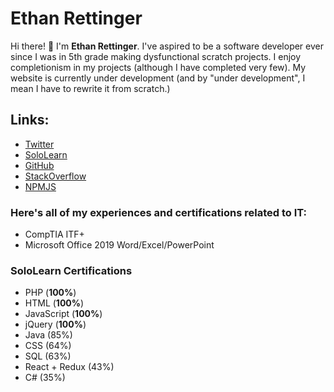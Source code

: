 # Ethan Rettinger

Hi there! 👋 I'm **Ethan Rettinger**. I've aspired to be a software developer ever since I was in 5th grade making dysfunctional scratch projects. I enjoy completionism in my projects (although I have completed very few). My website is currently under development (and by "under development", I mean I have to rewrite it from scratch.)

## Links:
* [Twitter](https://twitter.com/RettingerEthan)
* [SoloLearn](https://www.sololearn.com/profile/22739327)
* [GitHub](https://github.com/ethanrettinger)
* [StackOverflow](https://stackoverflow.com/users/17914167/ethan-r)
* [NPMJS](https://www.npmjs.com/~uncutgrass92)
### Here's all of my experiences and certifications related to IT:
- CompTIA ITF+
- Microsoft Office 2019 Word/Excel/PowerPoint

### SoloLearn Certifications
* PHP (**100%**)
* HTML (**100%**)
* JavaScript (**100%**)
* jQuery (**100%**)
* Java (85%)
* CSS (64%)
* SQL (63%)
* React + Redux (43%)
* C# (35%)
